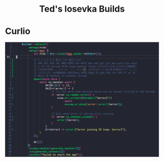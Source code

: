 <div align="center">
  <h1>Ted's Iosevka Builds</h1>
</div>

# Curlio

![Curlio font](./images/curlio.png?raw=true)
